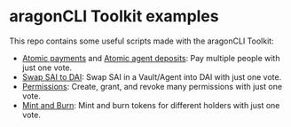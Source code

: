 aragonCLI Toolkit examples
==========================

This repo contains some useful scripts made with the aragonCLI Toolkit:
* [Atomic payments](examples/atomicPayments) and [Atomic agent
deposits](examples/atomicAgentDeposits): Pay multiple people with just one vote.
* [Swap SAI to DAI](examples/swapSaiToDai): Swap SAI in a Vault/Agent into DAI with just one vote.
* [Permissions](examples/permissions): Create, grant, and revoke many permissions with just one vote. 
* [Mint and Burn](examples/mintAndBurn): Mint and burn tokens for different holders with just one vote.
